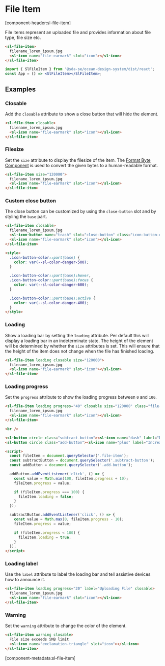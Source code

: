 # File Item

[component-header:sl-file-item]

File items represent an uploaded file and provides information about file type, file size etc.

```html preview
<sl-file-item>
  filename_lorem_ipsum.jpg
  <sl-icon name="file-earmark" slot="icon"></sl-icon>
</sl-file-item>
```

```jsx react
import { SlFileItem } from '@sda-se/ocean-design-system/dist/react';
const App = () => <SlFileItem></SlFileItem>;
```

## Examples

### Closable

Add the `closable` attribute to show a close button that will hide the element.

```html preview
<sl-file-item closable>
  filename_lorem_ipsum.jpg
  <sl-icon name="file-earmark" slot="icon"></sl-icon>
</sl-file-item>
```

### Filesize

Set the `size` attribute to display the filesize of the item. The [Format Byte Component](/components/format-bytes) is used to convert the given bytes to a human-readable format.

```html preview
<sl-file-item size="120000">
  filename_lorem_ipsum.jpg
  <sl-icon name="file-earmark" slot="icon"></sl-icon>
</sl-file-item>
```

### Custom close button

The close button can be customized by using the `close-button` slot and by styling the `base` part.

```html preview
<sl-file-item closable>
  filename_lorem_ipsum.jpg
  <sl-icon-button name="trash" slot="close-button" class="icon-button-color"></sl-icon-button>
  <sl-icon name="file-earmark" slot="icon"></sl-icon>
</sl-file-item>

<style>
  .icon-button-color::part(base) {
    color: var(--sl-color-danger-500);
  }

  .icon-button-color::part(base):hover,
  .icon-button-color::part(base):focus {
    color: var(--sl-color-danger-600);
  }

  .icon-button-color::part(base):active {
    color: var(--sl-color-danger-400);
  }
</style>
```

### Loading

Show a loading bar by setting the `loading` attribute. Per default this will display a loading bar in an indeterminate state. The height of the element will be determined by whether the `size` attributes is set. This will ensure that the height of the item does not change when the file has finished loading.

```html preview
<sl-file-item loading closable size="120000">
  filename_lorem_ipsum.jpg
  <sl-icon name="file-earmark" slot="icon"></sl-icon>
</sl-file-item>
```

### Loading progress

Set the `progress` attribute to show the loading progress between `0` and `100`.

```html preview
<sl-file-item loading progress="40" closable size="120000" class="file-item">
  filename_lorem_ipsum.jpg
  <sl-icon name="file-earmark" slot="icon"></sl-icon>
</sl-file-item>

<br />

<sl-button circle class="subtract-button"><sl-icon name="dash" label="Decrease"></sl-icon></sl-button>
<sl-button circle class="add-button"><sl-icon name="plus" label="Increase"></sl-icon></sl-button>

<script>
  const fileItem = document.querySelector('.file-item');
  const subtractButton = document.querySelector('.subtract-button');
  const addButton = document.querySelector('.add-button');

  addButton.addEventListener('click', () => {
    const value = Math.min(100, fileItem.progress + 10);
    fileItem.progress = value;

    if (fileItem.progress === 100) {
      fileItem.loading = false;
    }
  });

  subtractButton.addEventListener('click', () => {
    const value = Math.max(0, fileItem.progress - 10);
    fileItem.progress = value;

    if (fileItem.progress < 100) {
      fileItem.loading = true;
    }
  });
</script>
```

### Loading label

Use the `label` attribute to label the loading bar and tell assistive devices how to announce it.

```html preview
<sl-file-item loading progress="20" label="Uploading File" closable>
  filename_lorem_ipsum.jpg
  <sl-icon name="file-earmark" slot="icon"></sl-icon>
</sl-file-item>
```

### Warning

Set the `warning` attribute to change the color of the element.

```html preview
<sl-file-item warning closable>
  File size exceeds 5MB limit
  <sl-icon name="exclamation-triangle" slot="icon"></sl-icon>
</sl-file-item>
```

[component-metadata:sl-file-item]
